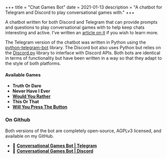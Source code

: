 +++
title = "Chat Games Bot"
date = 2021-01-13
description = "A chatbot for Telegram and Discord to play conversational games with."
+++

A chatbot written for both Discord and Telegram that can provide prompts and questions to play conversational games with to help keep chats interesting and active. I've written an [article on it](@/blog/conversational-games-bot.md) if you wish to learn more. 

The Telegram version of the chatbot was written in Python using the [python-telegram-bot](https://pypi.org/project/python-telegram-bot/) library. The Discord bot also uses Python but relies on the [Discord.py](https://pypi.org/project/discord.py/) library to interface with Discord APIs. Both bots are identical in terms of functionality but have been written in a way so that they adapt to the style of both platforms.

#### Available Games

- **Truth Or Dare**
- **Never Have I Ever**
- **[Would You Rather](http://either.io/)**
- **This Or That**
- **[Will You Press The Button](https://willyoupressthebutton.com/)**

### On Github

Both versions of the bot are completely open-source, AGPLv3 licensed, and available on my GitHub.

- 🔗 [**Conversational Games Bot | Telegram**](https://github.com/waterrmalann/telegram-conversational-games-bot)
- 🔗 [**Conversational Games Bot | Discord**](https://github.com/waterrmalann/discord-conversational-games-bot)